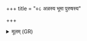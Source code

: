 +++
title = "०८ अन्नस्य भूमा पुरुषस्य"

+++
<details><summary>मूलम् (GR)</summary>

अन्नस्य भूमा पुरुषस्य भूमा  
भूमा पशूनां त इह श्रयन्ताम् ।  
तीव्रा वर्षन्तु वृष्टयो  
भूतये महसे वृधे ॥
</details>